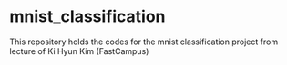 # mnist_classification
This repository holds the codes for the mnist classification project from lecture of Ki Hyun Kim (FastCampus)



